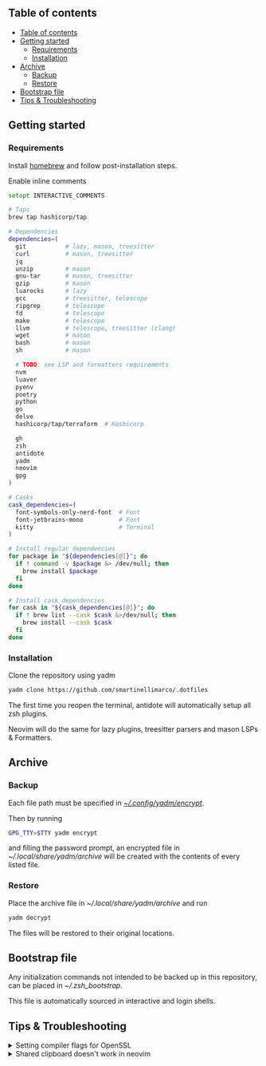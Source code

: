 ## Table of contents

<!--toc:start-->
- [Table of contents](#table-of-contents)
- [Getting started](#getting-started)
  - [Requirements](#requirements)
  - [Installation](#installation)
- [Archive](#archive)
  - [Backup](#backup)
  - [Restore](#restore)
- [Bootstrap file](#bootstrap-file)
- [Tips & Troubleshooting](#tips-troubleshooting)
<!--toc:end-->

## Getting started

### Requirements

Install [homebrew](https://brew.sh/) and follow post-installation steps.

Enable inline comments
```zsh
setopt INTERACTIVE_COMMENTS
```

```zsh
# Taps
brew tap hashicorp/tap

# Dependencies
dependencies=(
  git           # lazy, mason, treesitter
  curl          # mason, treesitter
  jq            
  unzip         # mason
  gnu-tar       # mason, treesitter
  gzip          # mason
  luarocks      # lazy
  gcc           # treesitter, telescope
  ripgrep       # telescope
  fd            # telescope
  make          # telescope
  llvm          # telescope, treesitter (clang)
  wget          # mason
  bash          # mason
  sh            # mason

  # TODO: see LSP and formatters requirements 
  nvm
  luaver
  pyenv     
  poetry        
  python        
  go            
  delve         
  hashicorp/tap/terraform  # Hashicorp

  gh
  zsh           
  antidote     
  yadm        
  neovim   
  gpg     
)

# Casks
cask_dependencies=(
  font-symbols-only-nerd-font  # Font
  font-jetbrains-mono          # Font
  kitty                        # Terminal
)

# Install regular dependencies
for package in "${dependencies[@]}"; do
  if ! command -v $package &> /dev/null; then
    brew install $package
  fi
done

# Install cask dependencies
for cask in "${cask_dependencies[@]}"; do
  if ! brew list --cask $cask &>/dev/null; then
    brew install --cask $cask
  fi
done
```

### Installation

Clone the repository using yadm
```zsh
yadm clone https://github.com/smartinellimarco/.dotfiles
```

The first time you reopen the terminal, antidote will automatically setup all zsh plugins.

Neovim will do the same for lazy plugins, treesitter parsers and mason LSPs & Formatters.

## Archive 

### Backup

Each file path must be specified in [_~/.config/yadm/encrypt_](https://github.com/smartinellimarco/.dotfiles/blob/master/.config/yadm/encrypt).

Then by running
```zsh
GPG_TTY=$TTY yadm encrypt
```
and filling the password prompt, an encrypted file in _~/.local/share/yadm/archive_ will be created with the contents of every listed file.

### Restore

Place the archive file in _~/.local/share/yadm/archive_ and run
```zsh
yadm decrypt
```
The files will be restored to their original locations.

## Bootstrap file

Any initialization commands not intended to be backed up in this repository, can be placed in _~/.zsh_bootstrap_.

This file is automatically sourced in interactive and login shells.

## Tips & Troubleshooting

<details>
  <summary> Setting compiler flags for OpenSSL </summary>
<br>

The Python compiler might not be able to find OpenSSL if it's installed with Homebrew.

The following command sets the corresponding flags with the correct installation path.

```zsh
LDFLAGS="-Wl,-rpath,$(brew --prefix openssl)/lib" \
CPPFLAGS="-I$(brew --prefix openssl)/include" \
CONFIGURE_OPTS="--with-openssl=$(brew --prefix openssl)" \
pyenv install -v <PYTHON_VERSION>
```
</details>

<details>
  <summary> Shared clipboard doesn't work in neovim </summary>
<br>

See ':h clipboard'.

</details>
